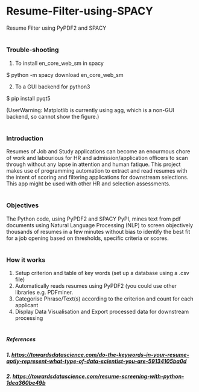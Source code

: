 # Resume-Filter-using-SPACY
Resume Filter using PyPDF2 and SPACY

#
### Trouble-shooting
1. To install en_core_web_sm in spacy

  $ python -m spacy download en_core_web_sm

2. To a GUI backend for python3

  $ pip install pyqt5
  
  (UserWarning: Matplotlib is currently using agg, which is a non-GUI backend, so cannot show the figure.)

#
### Introduction
Resumes of Job and Study applications can become an enourmous chore of work and labourious for HR and admission/application officers to scan through without any lapse in attention and human fatique. This project makes use of programming automation to extract and read resumes with the intent of scoring and filtering applications for downstream selections. This app might be used with other HR and selection assessments.
#
#
### Objectives
The Python code, using PyPDF2 and SPACY PyPI, mines text from pdf documents using Natural Language Processing (NLP) to screen objectively thousands of resumes in a few minutes without bias to identify the best fit for a job opening based on thresholds, specific criteria or scores.
#
#
### How it works
1. Setup criterion and table of key words (set up a database using a .csv file)
2. Automatically reads resumes using PyPDF2 (you could use other libraries e.g. PDFminer.
3. Categorise Phrase/Text(s) according to the criterion and count for each applicant
4. Display Data Visualisation and Export processed data for downstream processing
#
#
#
##### References
##### 1. https://towardsdatascience.com/do-the-keywords-in-your-resume-aptly-represent-what-type-of-data-scientist-you-are-59134105ba0d
##### 2. https://towardsdatascience.com/resume-screening-with-python-1dea360be49b
